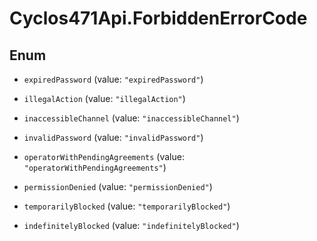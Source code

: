 # Cyclos471Api.ForbiddenErrorCode

## Enum


* `expiredPassword` (value: `"expiredPassword"`)

* `illegalAction` (value: `"illegalAction"`)

* `inaccessibleChannel` (value: `"inaccessibleChannel"`)

* `invalidPassword` (value: `"invalidPassword"`)

* `operatorWithPendingAgreements` (value: `"operatorWithPendingAgreements"`)

* `permissionDenied` (value: `"permissionDenied"`)

* `temporarilyBlocked` (value: `"temporarilyBlocked"`)

* `indefinitelyBlocked` (value: `"indefinitelyBlocked"`)


